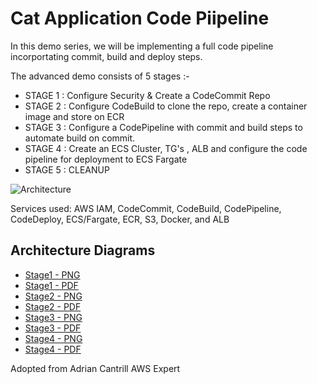 #   Cat Application Code Piipeline

In this demo series, we will be implementing a full code pipeline incorportating commit, build and deploy steps.

The advanced demo consists of 5 stages :-

- STAGE 1 : Configure Security & Create a CodeCommit Repo
- STAGE 2 : Configure CodeBuild to clone the repo, create a container image and store on ECR
- STAGE 3 : Configure a CodePipeline with commit and build steps to automate build on commit.
- STAGE 4 : Create an ECS Cluster, TG's , ALB and configure the code pipeline for deployment to ECS Fargate
- STAGE 5 : CLEANUP

![Architecture](https://github.com/acantril/learn-cantrill-io-labs/raw/master/aws-codepipeline-catpipeline/catpipeline-arch-all.png)

Services used: AWS IAM, CodeCommit, CodeBuild, CodePipeline, CodeDeploy, ECS/Fargate, ECR, S3, Docker, and ALB

## Architecture Diagrams

- [Stage1 - PNG](https://github.com/acantril/learn-cantrill-io-labs/raw/master/aws-codepipeline-catpipeline/02_LABINSTRUCTIONS/catpipeline-arch-stage1.png)
- [Stage1 - PDF](https://github.com/acantril/learn-cantrill-io-labs/raw/master/aws-codepipeline-catpipeline/02_LABINSTRUCTIONS/catpipeline-arch-stage1.pdf)
- [Stage2 - PNG](https://github.com/acantril/learn-cantrill-io-labs/raw/master/aws-codepipeline-catpipeline/02_LABINSTRUCTIONS/catpipeline-arch-stage2.png)
- [Stage2 - PDF](https://github.com/acantril/learn-cantrill-io-labs/raw/master/aws-codepipeline-catpipeline/02_LABINSTRUCTIONS/catpipeline-arch-stage2.pdf)
- [Stage3 - PNG](https://github.com/acantril/learn-cantrill-io-labs/raw/master/aws-codepipeline-catpipeline/02_LABINSTRUCTIONS/catpipeline-arch-stage3.png)
- [Stage3 - PDF](https://github.com/acantril/learn-cantrill-io-labs/raw/master/aws-codepipeline-catpipeline/02_LABINSTRUCTIONS/catpipeline-arch-stage3.pdf)
- [Stage4 - PNG](https://github.com/acantril/learn-cantrill-io-labs/raw/master/aws-codepipeline-catpipeline/02_LABINSTRUCTIONS/catpipeline-arch-stage4.png)
- [Stage4 - PDF](https://github.com/acantril/learn-cantrill-io-labs/raw/master/aws-codepipeline-catpipeline/02_LABINSTRUCTIONS/catpipeline-arch-stage4.pdf)

Adopted from Adrian Cantrill
AWS Expert
